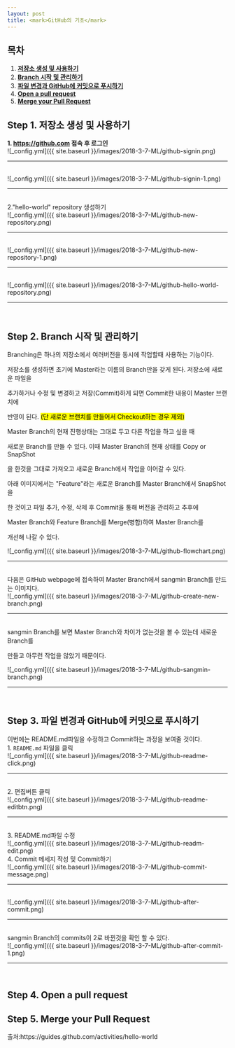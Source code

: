 ```yaml
---
layout: post
title: <mark>GitHub의 기초</mark>
---
```

<h2>목차</h2>
<div class="well">
<ol>
  <li><a href = "#step1"><b>저장소 생성 및 사용하기</b></a></li>
  <li><a href = "#step2"><b>Branch 시작 및 관리하기</b></a></li>
  <li><a href = "#step3"><b>파일 변경과 GitHub에 커밋으로 푸시하기</b></a></li>
  <li><a href = "#step4"><b>Open a pull request</b></a></li>
  <li><a href = "#step5"><b>Merge your Pull Request</b></a></li>
</ol>
</div>

<h2 id = "step1">Step 1. 저장소 생성 및 사용하기</h2>
<div class="well well-sm">
<b>1. <a href = "https://github.com">https://github.com</a> 접속 후 로그인</b>
</div>
![_config.yml]({{ site.baseurl }}/images/2018-3-7-ML/github-signin.png)
<hr><br>
![_config.yml]({{ site.baseurl }}/images/2018-3-7-ML/github-signin-1.png)
<hr><br>
<div class="well well-sm">
2."hello-world" repository 생성하기
</div>
![_config.yml]({{ site.baseurl }}/images/2018-3-7-ML/github-new-repository.png)
<hr><br>
![_config.yml]({{ site.baseurl }}/images/2018-3-7-ML/github-new-repository-1.png)
<hr><br>
![_config.yml]({{ site.baseurl }}/images/2018-3-7-ML/github-hello-world-repository.png)
<hr><br>

<h2 id = "step2">Step 2. Branch 시작 및 관리하기</h2>
<div class="well well-sm">
Branching은 하나의 저장소에서 여러버전을 동시에 작업할때 사용하는 기능이다.

저장소를 생성하면 초기에 Master라는 이름의 Branch만을 갖게 된다. 저장소에 새로운 파일을

추가하거나 수정 및 변경하고 저장(Commit)하게 되면 Commit한 내용이 Master 브랜치에

반영이 된다. <mark>(단 새로운 브랜치를 만들어서 Checkout하는 경우 제외)</mark>
</div>

<div class="well well-sm">
Master Branch의 현재 진행상태는 그대로 두고 다른 작업을 하고 싶을 때

새로운 Branch를 만들 수 있다. 이때 Master Branch의 현재 상태를 Copy or SnapShot

을 한것을 그대로 가져오고 새로운 Branch에서 작업을 이어갈 수 있다.

아래 이미지에서는 "Feature"라는 새로운 Branch를 Master Branch에서 SnapShot을

한 것이고 파일 추가, 수정, 삭제 후 Commit을 통해 버전을 관리하고 추후에

Master Branch와 Feature Branch를 Merge(병합)하여 Master Branch를

개선해 나갈 수 있다.
</div>
![_config.yml]({{ site.baseurl }}/images/2018-3-7-ML/github-flowchart.png)
<hr><br>

<div class="well well-sm">
다음은 GitHub webpage에 접속하여 Master Branch에서 sangmin Branch를 만드는 이미지다.
</div>
![_config.yml]({{ site.baseurl }}/images/2018-3-7-ML/github-create-new-branch.png)
<hr><br>

<div class="well well-sm">
sangmin Branch를 보면 Master Branch와 차이가 없는것을 볼 수 있는데 새로운 Branch를

만들고 아무런 작업을 않았기 때문이다.
</div>
![_config.yml]({{ site.baseurl }}/images/2018-3-7-ML/github-sangmin-branch.png)
<hr><br>

<h2 id = "step3">Step 3. 파일 변경과 GitHub에 커밋으로 푸시하기</h2>
<div class="well well-sm">
이번에는 README.md파일을 수정하고 Commit하는 과정을 보여줄 것이다.
</div>

<div class="well well-sm">
1. <code class="highlighter-rouge">README.md</code> 파일을 클릭
</div>
![_config.yml]({{ site.baseurl }}/images/2018-3-7-ML/github-readme-click.png)
<hr><br>
<div class="well well-sm">
2. 편집버튼 클릭
</div>
![_config.yml]({{ site.baseurl }}/images/2018-3-7-ML/github-readme-editbtn.png)
<hr><br>
<div class="well well-sm">
3. README.md파일 수정
</div>
![_config.yml]({{ site.baseurl }}/images/2018-3-7-ML/github-readm-edit.png)
<div class="well well-sm">
4. Commit 메세지 작성 및 Commit하기
</div>
![_config.yml]({{ site.baseurl }}/images/2018-3-7-ML/github-commit-message.png)
<hr><br>
![_config.yml]({{ site.baseurl }}/images/2018-3-7-ML/github-after-commit.png)
<hr><br>
<div class="well well-sm">
sangmin Branch의 commits이 2로 바뀐것을 확인 할 수 있다.
</div>
![_config.yml]({{ site.baseurl }}/images/2018-3-7-ML/github-after-commit-1.png)
<hr><br>
<h2 id = "step4">Step 4. Open a pull request</h2>
<div class="well well-sm">

</div>

<h2 id = "step5">Step 5. Merge your Pull Request</h2>
<div class="well well-sm">

</div>

<p>출처:<a>https://guides.github.com/activities/hello-world</a></p>
